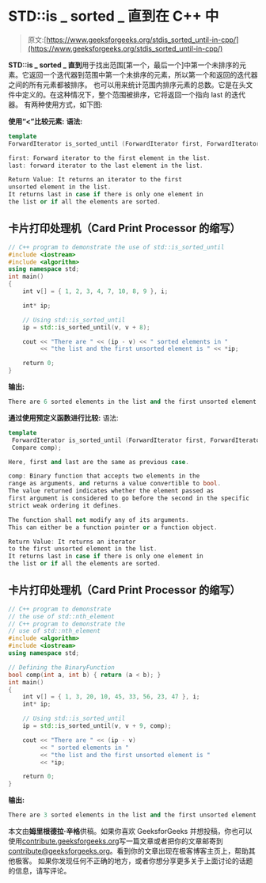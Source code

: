 # STD::is _ sorted _ 直到在 C++ 中

> 原文:[https://www.geeksforgeeks.org/stdis_sorted_until-in-cpp/](https://www.geeksforgeeks.org/stdis_sorted_until-in-cpp/)

**STD::is _ sorted _ 直到**用于找出范围[第一个，最后一个]中第一个未排序的元素。它返回一个迭代器到范围中第一个未排序的元素，所以第一个和返回的迭代器之间的所有元素都被排序。
也可以用来统计范围内排序元素的总数。它是在头文件中定义的。在这种情况下，整个范围被排序，它将返回一个指向 last 的迭代器。
有两种使用方式，如下图:

**使用“<”比较元素:**
**语法:**

```cpp
template 
ForwardIterator is_sorted_until (ForwardIterator first, ForwardIterator last);

first: Forward iterator to the first element in the list.
last: forward iterator to the last element in the list.

Return Value: It returns an iterator to the first 
unsorted element in the list.
It returns last in case if there is only one element in 
the list or if all the elements are sorted.

```

## 卡片打印处理机（Card Print Processor 的缩写）

```cpp
// C++ program to demonstrate the use of std::is_sorted_until
#include <iostream>
#include <algorithm>
using namespace std;
int main()
{
    int v[] = { 1, 2, 3, 4, 7, 10, 8, 9 }, i;

    int* ip;

    // Using std::is_sorted_until
    ip = std::is_sorted_until(v, v + 8);

    cout << "There are " << (ip - v) << " sorted elements in "
         << "the list and the first unsorted element is " << *ip;

    return 0;
}
```

**输出:**

```cpp
There are 6 sorted elements in the list and the first unsorted element is 8
```

**通过使用预定义函数进行比较:**
语法:

```cpp
template 
 ForwardIterator is_sorted_until (ForwardIterator first, ForwardIterator last,
 Compare comp);

Here, first and last are the same as previous case.

comp: Binary function that accepts two elements in the 
range as arguments, and returns a value convertible to bool.
The value returned indicates whether the element passed as
first argument is considered to go before the second in the specific
strict weak ordering it defines.

The function shall not modify any of its arguments.
This can either be a function pointer or a function object.

Return Value: It returns an iterator 
to the first unsorted element in the list.
It returns last in case if there is only one element in 
the list or if all the elements are sorted.
```

## 卡片打印处理机（Card Print Processor 的缩写）

```cpp
// C++ program to demonstrate
// the use of std::nth_element
// C++ program to demonstrate the
// use of std::nth_element
#include <algorithm>
#include <iostream>
using namespace std;

// Defining the BinaryFunction
bool comp(int a, int b) { return (a < b); }
int main()
{
    int v[] = { 1, 3, 20, 10, 45, 33, 56, 23, 47 }, i;
    int* ip;

    // Using std::is_sorted_until
    ip = std::is_sorted_until(v, v + 9, comp);

    cout << "There are " << (ip - v)
         << " sorted elements in "
         << "the list and the first unsorted element is "
         << *ip;

    return 0;
}
```

**输出:**

```cpp
There are 3 sorted elements in the list and the first unsorted element is 10
```

本文由**姆里根德拉·辛格**供稿。如果你喜欢 GeeksforGeeks 并想投稿，你也可以使用[contribute.geeksforgeeks.org](http://www.contribute.geeksforgeeks.org)写一篇文章或者把你的文章邮寄到 contribute@geeksforgeeks.org。看到你的文章出现在极客博客主页上，帮助其他极客。
如果你发现任何不正确的地方，或者你想分享更多关于上面讨论的话题的信息，请写评论。